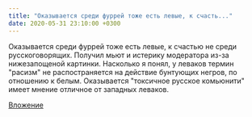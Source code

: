 ```yaml
---
title: "Оказывается среди фуррей тоже есть левые, к счасть..."
date: 2020-05-31 23:10:00 +0300
---
```


Оказывается среди фуррей тоже есть левые, к счастью не среди русскоговорящих. Получил мьют и истерику модератора из-за нижезапощеной картинки. Насколько я понял, у леваков термин "расизм" не распостраняется на действие бунтующих негров, по отношению к белым. Оказывается "токсичное русское комьюнити" имеет мнение отличное от западных леваков.

[Вложение](/assets/vk_photos/2/1DiqppmIGxI.jpg)
